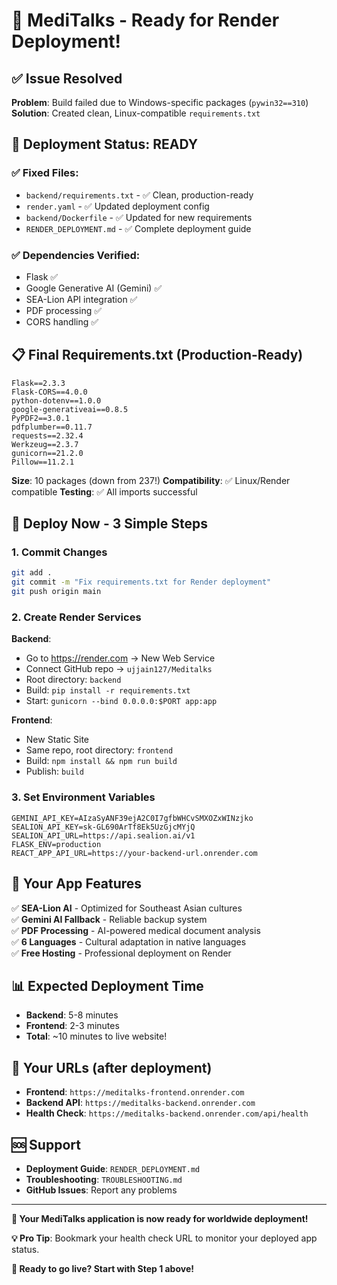# 🎉 MediTalks - Ready for Render Deployment!

## ✅ **Issue Resolved**

**Problem**: Build failed due to Windows-specific packages (`pywin32==310`)
**Solution**: Created clean, Linux-compatible `requirements.txt`

## 🚀 **Deployment Status: READY**

### **✅ Fixed Files:**
- `backend/requirements.txt` - ✅ Clean, production-ready
- `render.yaml` - ✅ Updated deployment config
- `backend/Dockerfile` - ✅ Updated for new requirements
- `RENDER_DEPLOYMENT.md` - ✅ Complete deployment guide

### **✅ Dependencies Verified:**
- Flask ✅
- Google Generative AI (Gemini) ✅
- SEA-Lion API integration ✅
- PDF processing ✅
- CORS handling ✅

## 📋 **Final Requirements.txt (Production-Ready)**

```
Flask==2.3.3
Flask-CORS==4.0.0
python-dotenv==1.0.0
google-generativeai==0.8.5
PyPDF2==3.0.1
pdfplumber==0.11.7
requests==2.32.4
Werkzeug==2.3.7
gunicorn==21.2.0
Pillow==11.2.1
```

**Size**: 10 packages (down from 237!)
**Compatibility**: ✅ Linux/Render compatible
**Testing**: ✅ All imports successful

## 🎯 **Deploy Now - 3 Simple Steps**

### **1. Commit Changes**
```bash
git add .
git commit -m "Fix requirements.txt for Render deployment"
git push origin main
```

### **2. Create Render Services**
**Backend**:
- Go to https://render.com → New Web Service
- Connect GitHub repo → `ujjain127/Meditalks`
- Root directory: `backend`
- Build: `pip install -r requirements.txt`
- Start: `gunicorn --bind 0.0.0.0:$PORT app:app`

**Frontend**:
- New Static Site
- Same repo, root directory: `frontend`
- Build: `npm install && npm run build`
- Publish: `build`

### **3. Set Environment Variables**
```
GEMINI_API_KEY=AIzaSyANF39ejA2C0I7gfbWHCvSMXOZxWINzjko
SEALION_API_KEY=sk-GL690ArTf8Ek5UzGjcMYjQ
SEALION_API_URL=https://api.sealion.ai/v1
FLASK_ENV=production
REACT_APP_API_URL=https://your-backend-url.onrender.com
```

## 🌟 **Your App Features**

✅ **SEA-Lion AI** - Optimized for Southeast Asian cultures  
✅ **Gemini AI Fallback** - Reliable backup system  
✅ **PDF Processing** - AI-powered medical document analysis  
✅ **6 Languages** - Cultural adaptation in native languages  
✅ **Free Hosting** - Professional deployment on Render  

## 📊 **Expected Deployment Time**

- **Backend**: 5-8 minutes
- **Frontend**: 2-3 minutes
- **Total**: ~10 minutes to live website!

## 🔗 **Your URLs (after deployment)**

- **Frontend**: `https://meditalks-frontend.onrender.com`
- **Backend API**: `https://meditalks-backend.onrender.com`
- **Health Check**: `https://meditalks-backend.onrender.com/api/health`

## 🆘 **Support**

- **Deployment Guide**: `RENDER_DEPLOYMENT.md`
- **Troubleshooting**: `TROUBLESHOOTING.md`
- **GitHub Issues**: Report any problems

---

**🎉 Your MediTalks application is now ready for worldwide deployment!**

**💡 Pro Tip**: Bookmark your health check URL to monitor your deployed app status.

**🚀 Ready to go live? Start with Step 1 above!**
